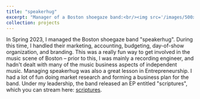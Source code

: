 ```yaml
---
title: "speakerhug"
excerpt: "Manager of a Boston shoegaze band:<br/><img src='/images/500x300.png'>"
collection: projects
---
```


In Spring 2023, I managed the Boston shoegaze band "speakerhug". 
During this time, I handled their marketing, accounting, budgeting, day-of-show organization, and branding. 
This was a really fun way to get involved in the music scene of Boston – prior to this, I was mainly a recording engineer, and hadn't dealt with many of the music business aspects of independent music. 
Managing speakerhug was also a great lesson in Entrepreneurship. 
I had a lot of fun doing market research and forming a business plan for the band. 
Under my leadership, the band released an EP entitled "scriptures", which you can stream here: [scriptures](https://open.spotify.com/album/1OEowPnZM0nfwbsvfS7k4u?si=Lqzz6lyKR6mHfv-8YTP5pw). 
